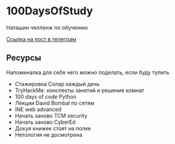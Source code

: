 # 100DaysOfStudy

Наташин челленж по обучению

[Ссылка на пост в телеграм](https://t.me/natti_jun_front/285)

## Ресурсы

Напоминалка для себя чего можно поделать, если буду тупить

- Стажировка Солар каждый день
- TryHackMe: конспекты занятий и решение комнат
- 100 days of code Python
- Лекции David Bombal по сетям
- INE web advanced
- Начать заново TCM security
- Начать заново CyberEd
- Дохуя книжек стоят на полке
- Нетология не досмотрена
